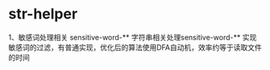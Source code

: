 # str-helper
1、敏感词处理相关
  sensitive-word-**
  字符串相关处理sensitive-word-** 实现敏感词的过滤，有普通实现，优化后的算法使用DFA自动机，效率约等于读取文件的时间
